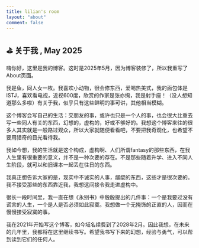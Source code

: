 ```yaml
---
title: lilian's room
layout: "about"
comment: false
---
```


## ⛳ 关于我 , May 2025

嗨你好，这里是我的博客。这时是2025年5月，因为博客装修了，所以我重写了About页面。

我是鱼，同人女一枚。我喜欢小动物，很会修东西，爱喝热美式，<span class="blur">我的面包体是ISTJ，喜欢看电视，近视600度，欣赏的作家是张亦绚，我是射手座！（没人想知道那么多啦）</span>有关于我，似乎只有这些鲜明的事可讲，其他相当模糊。

这个博客会写自己的生活：交朋友的事，或许也只是一个人的事，也会很大比重去写一些同人有关的东西，幻想的，虚构的，好或不够好的。我想这个博客来往的很多人其实就是一般路过观众，所以大家就随便看看吧，不要把我奇观化，也希望不要用猎奇的目光看待我。

我如今想，我的生活就是这个构成，虚构啊、人们所谓fantasy的那些东西，在我人生里有很重要的意义，并不是一种次要的存在。不是那些随着升学、进入不同人生阶段，就可以和旧课本一起丢在往日的东西。

我真正想告诉大家的是，现实中不诚实的人事，龌龊的东西，这些才是很次要的。我不接受那些的东西靠近我，我想这间接令我走进虚构中。

很长一段时间里，我一直在想《永别书》中殷殷提出的几件事：一个是我要过没有谎言的人生，一个是人是否必须如此寂寞。我想做一个无掩饰的正直的人，因而在慢慢接受寂寞的事。

我在2021年开始写这个博客，如今域名续费到了2028年2月。因此我想，在未来的几年里，我都将在这里继续书写。希望我书写下来的幻想，经验与勇气，可以帮到读到它们的任何人。